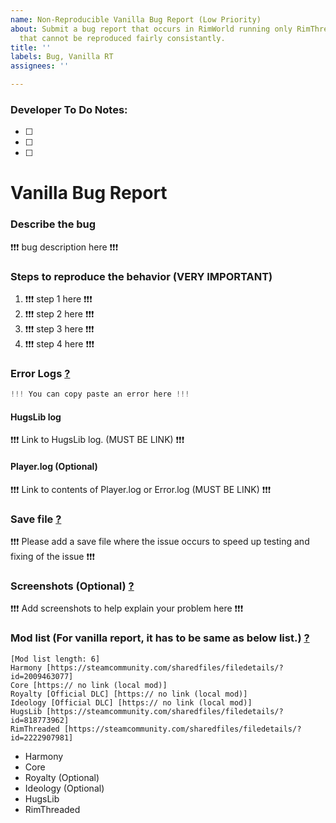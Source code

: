```yaml
---
name: Non-Reproducible Vanilla Bug Report (Low Priority)
about: Submit a bug report that occurs in RimWorld running only RimThreaded and DLCs
  that cannot be reproduced fairly consistantly.
title: ''
labels: Bug, Vanilla RT
assignees: ''

---
```

<!-- ##################################################################

## **IMPORTANT:**  
**Please first search existing bugs to ensure you are not creating a duplicate bug report!**   
**Make sure you have the latest version of Rimworld!**  

################################################################## -->

<!-- Igonre this if you are not a developer! -->
### Developer To Do Notes:
- [ ]
- [ ]
- [ ]
<!-- Igonre this if you are not a developer! -->

# **Vanilla Bug Report**

### **Describe the bug**
❗❗❗ bug description here ❗❗❗

### **Steps to reproduce the behavior (VERY IMPORTANT)**
1. ❗❗❗ step 1 here ❗❗❗
2. ❗❗❗ step 2 here ❗❗❗
3. ❗❗❗ step 3 here ❗❗❗
4. ❗❗❗ step 4 here ❗❗❗

### **Error Logs** [?](https://github.com/cseelhoff/RimThreaded/wiki/Q&A#what-logs-should-my-bug-report-include)
```cs
!!! You can copy paste an error here !!!
```

#### **HugsLib log**
❗❗❗ Link to HugsLib log. (MUST BE LINK) ❗❗❗

#### **Player.log (Optional)**
❗❗❗ Link to contents of Player.log or Error.log (MUST BE LINK) ❗❗❗  

### **Save file** [?](https://github.com/cseelhoff/RimThreaded/wiki/Q&A#how-do-i-attach-the-save-file-to-the-report)
❗❗❗ Please add a save file where the issue occurs to speed up testing and fixing of the issue ❗❗❗

### **Screenshots (Optional)** [?](https://github.com/cseelhoff/RimThreaded/wiki/Q%26A#how-do-i-attach-a-screenshot-to-the-report)
❗❗❗ Add screenshots to help explain your problem here ❗❗❗

### **Mod list (For vanilla report, it has to be same as below list.)** [?](https://github.com/cseelhoff/RimThreaded/wiki/Q%26A#what-mod-organizer-should-i-use)
```
[Mod list length: 6]
Harmony [https://steamcommunity.com/sharedfiles/filedetails/?id=2009463077]
Core [https:// no link (local mod)]
Royalty [Official DLC] [https:// no link (local mod)]
Ideology [Official DLC] [https:// no link (local mod)]
HugsLib [https://steamcommunity.com/sharedfiles/filedetails/?id=818773962]
RimThreaded [https://steamcommunity.com/sharedfiles/filedetails/?id=2222907981]
```
* Harmony
* Core
* Royalty (Optional)
* Ideology (Optional)
* HugsLib
* RimThreaded
